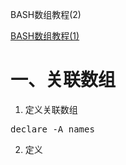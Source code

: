 BASH数组教程(2)

[BASH数组教程(1)](http://zengrong.net/post/1518.htm)

# 一、关联数组

1. 定义关联数组

<pre lang="BASH">
declare -A names
</pre>

2. 定义
